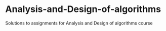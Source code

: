 # Analysis-and-Design-of-algorithms
Solutions to assignments for Analysis and Design of algorithms course
